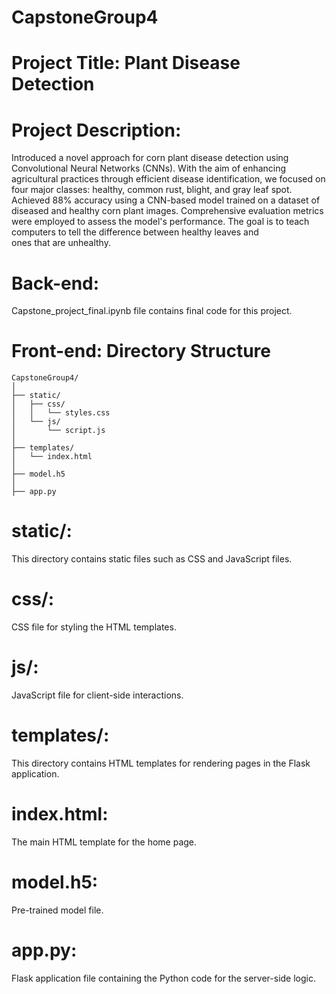 # CapstoneGroup4
# Project Title: Plant Disease Detection
# Project Description: 
Introduced a novel approach for corn plant disease detection using Convolutional Neural Networks (CNNs). With the aim of enhancing agricultural practices through efficient disease identification, we focused on four major classes: healthy, common rust, blight, and gray leaf spot. Achieved 88% accuracy using a CNN-based model trained on a dataset of diseased and healthy corn plant images. Comprehensive evaluation metrics were employed to assess the model's performance. The goal is to teach computers to tell the difference between healthy leaves and ones that are unhealthy.

# Back-end:
Capstone_project_final.ipynb file contains final code for this project. 

# Front-end: Directory Structure
```
CapstoneGroup4/
│
├── static/
│   ├── css/
│   │   └── styles.css
│   └── js/
│       └── script.js
│
├── templates/
│   └── index.html
│
├── model.h5
│
├── app.py
```
# static/: 
This directory contains static files such as CSS and JavaScript files.
# css/: 
CSS file for styling the HTML templates.
# js/: 
JavaScript file for client-side interactions.

# templates/: 
This directory contains HTML templates for rendering pages in the Flask application.
# index.html: 
The main HTML template for the home page.

# model.h5: 
Pre-trained model file.

# app.py: 
Flask application file containing the Python code for the server-side logic.
